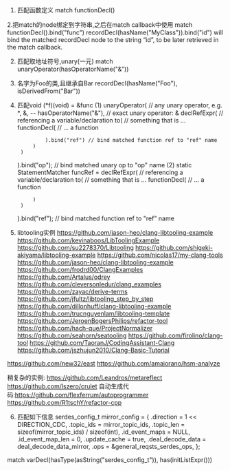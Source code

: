 1. 匹配函数定义
match functionDecl()

2.把match的node绑定到字符串,之后在match callback中使用
match functionDecl().bind("func")
recordDecl(hasName("MyClass")).bind("id") will bind the matched recordDecl node to the string “id”, to be later retrieved in the match callback.

2. 匹配取地址符号,unary(一元)
match unaryOperator(hasOperatorName("&"))

3. 名字为Foo的类,且继承自Bar
recordDecl(hasName("Foo"), isDerivedFrom("Bar"))

4. 匹配void (*f)(void) = &func
(1)    unaryOperator(            // any unary operator, e.g. *, &, --
        hasOperatorName("&"), // exact unary operator: &
        declRefExpr(          // referencing a variable/declaration
            to(               // something that is ...
                functionDecl( // ... a function

                ).bind("ref") // bind matched function ref to "ref" name
            )
        )
    ).bind("op");             // bind matched unary op to "op" name
(2) static StatementMatcher funcRef =
    declRefExpr(              // referencing a variable/declaration
        to(                   // something that is ...
            functionDecl(     // ... a function

            )
        )
    ).bind("ref");            // bind matched function ref to "ref" name

5. libtooling实例
https://github.com/jason-heo/clang-libtooling-example
https://github.com/kevinaboos/LibToolingExample
https://github.com/su2278370/Libtooling
https://github.com/shigeki-akiyama/libtooling-example
https://github.com/nicolas17/my-clang-tools
https://github.com/jason-heo/clang-libtooling-example
https://github.com/frodrd00/ClangExamples
https://github.com/Artalus/odrey
https://github.com/cleversonledur/clang_examples
https://github.com/zayac/derive-terms
https://github.com/jfultz/libtooling_step_by_step
https://github.com/dillonhuff/clang-libtooling-example
https://github.com/trucnguyenlam/libtooling-template
https://github.com/JeroenBogersPhilips/refactor-tool
https://github.com/hach-que/ProjectNormalizer
https://github.com/seahorn/seatooling
https://github.com/firolino/clang-tool
https://github.com/TaoranJ/CodingAssistant-Clang
https://github.com/jszhujun2010/Clang-Basic-Tutorial

https://github.com/new32/east
https://github.com/amaiorano/hsm-analyze

稍复杂的实例:
https://github.com/Leandros/metareflect
https://github.com/lszero/crulet
自动生成代码:https://github.com/flexferrum/autoprogrammer
https://github.com/R1tschY/refactor-cpp

6. 匹配如下信息
serdes_config_t mirror_config = {
    .direction = 1 << DIRECTION_CDC,
    .topic_ids = mirror_topic_ids,
    .topic_len = sizeof(mirror_topic_ids) / sizeof(int),
    .id_event_maps = NULL,
    .id_event_map_len = 0,
    .update_cache = true,
    .deal_decode_data = deal_decode_data_mirror,
    .ops = &general_reqsts_serdes_ops,
};

match varDecl(hasType(asString("serdes_config_t")), has(initListExpr()))
